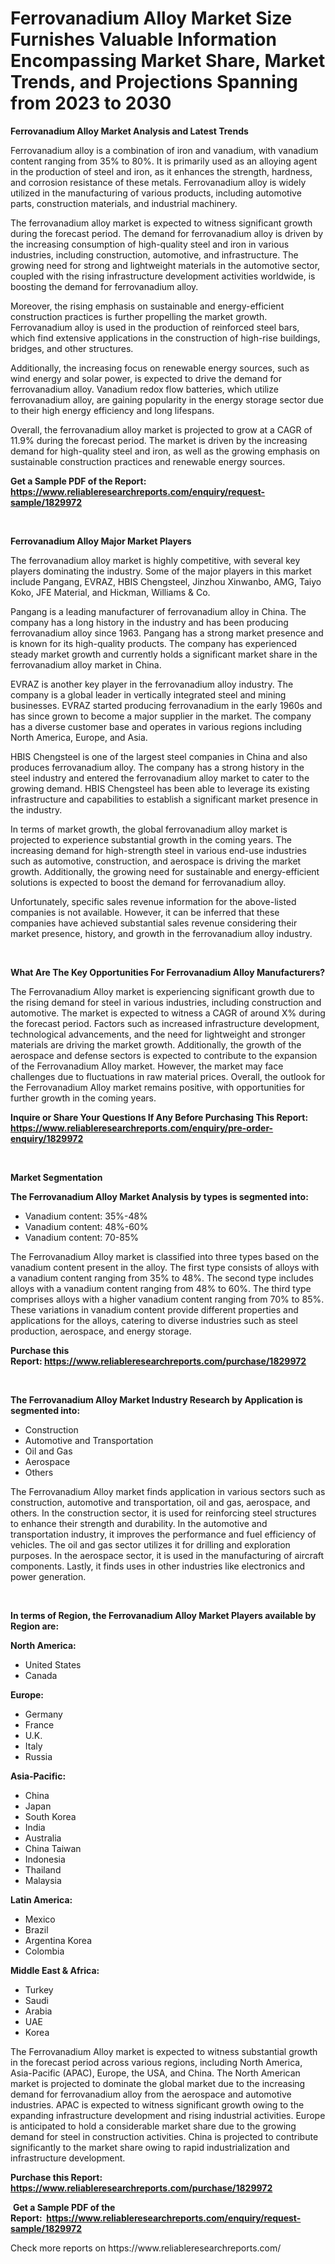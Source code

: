 <p><h1>Ferrovanadium Alloy Market Size Furnishes Valuable Information Encompassing Market Share, Market Trends, and Projections Spanning from 2023 to 2030</h1></p><p><strong>Ferrovanadium Alloy Market Analysis and Latest Trends</strong></p>
<p><p>Ferrovanadium alloy is a combination of iron and vanadium, with vanadium content ranging from 35% to 80%. It is primarily used as an alloying agent in the production of steel and iron, as it enhances the strength, hardness, and corrosion resistance of these metals. Ferrovanadium alloy is widely utilized in the manufacturing of various products, including automotive parts, construction materials, and industrial machinery.</p><p>The ferrovanadium alloy market is expected to witness significant growth during the forecast period. The demand for ferrovanadium alloy is driven by the increasing consumption of high-quality steel and iron in various industries, including construction, automotive, and infrastructure. The growing need for strong and lightweight materials in the automotive sector, coupled with the rising infrastructure development activities worldwide, is boosting the demand for ferrovanadium alloy.</p><p>Moreover, the rising emphasis on sustainable and energy-efficient construction practices is further propelling the market growth. Ferrovanadium alloy is used in the production of reinforced steel bars, which find extensive applications in the construction of high-rise buildings, bridges, and other structures.</p><p>Additionally, the increasing focus on renewable energy sources, such as wind energy and solar power, is expected to drive the demand for ferrovanadium alloy. Vanadium redox flow batteries, which utilize ferrovanadium alloy, are gaining popularity in the energy storage sector due to their high energy efficiency and long lifespans.</p><p>Overall, the ferrovanadium alloy market is projected to grow at a CAGR of 11.9% during the forecast period. The market is driven by the increasing demand for high-quality steel and iron, as well as the growing emphasis on sustainable construction practices and renewable energy sources.</p></p>
<p><strong>Get a Sample PDF of the Report:&nbsp; <a href="https://www.reliableresearchreports.com/enquiry/request-sample/1829972">https://www.reliableresearchreports.com/enquiry/request-sample/1829972</a></strong></p>
<p>&nbsp;</p>
<p><strong>Ferrovanadium Alloy Major Market Players</strong></p>
<p><p>The ferrovanadium alloy market is highly competitive, with several key players dominating the industry. Some of the major players in this market include Pangang, EVRAZ, HBIS Chengsteel, Jinzhou Xinwanbo, AMG, Taiyo Koko, JFE Material, and Hickman, Williams & Co.</p><p>Pangang is a leading manufacturer of ferrovanadium alloy in China. The company has a long history in the industry and has been producing ferrovanadium alloy since 1963. Pangang has a strong market presence and is known for its high-quality products. The company has experienced steady market growth and currently holds a significant market share in the ferrovanadium alloy market in China.</p><p>EVRAZ is another key player in the ferrovanadium alloy industry. The company is a global leader in vertically integrated steel and mining businesses. EVRAZ started producing ferrovanadium in the early 1960s and has since grown to become a major supplier in the market. The company has a diverse customer base and operates in various regions including North America, Europe, and Asia.</p><p>HBIS Chengsteel is one of the largest steel companies in China and also produces ferrovanadium alloy. The company has a strong history in the steel industry and entered the ferrovanadium alloy market to cater to the growing demand. HBIS Chengsteel has been able to leverage its existing infrastructure and capabilities to establish a significant market presence in the industry.</p><p>In terms of market growth, the global ferrovanadium alloy market is projected to experience substantial growth in the coming years. The increasing demand for high-strength steel in various end-use industries such as automotive, construction, and aerospace is driving the market growth. Additionally, the growing need for sustainable and energy-efficient solutions is expected to boost the demand for ferrovanadium alloy.</p><p>Unfortunately, specific sales revenue information for the above-listed companies is not available. However, it can be inferred that these companies have achieved substantial sales revenue considering their market presence, history, and growth in the ferrovanadium alloy industry.</p></p>
<p>&nbsp;</p>
<p><strong>What Are The Key Opportunities For Ferrovanadium Alloy Manufacturers?</strong></p>
<p><p>The Ferrovanadium Alloy market is experiencing significant growth due to the rising demand for steel in various industries, including construction and automotive. The market is expected to witness a CAGR of around X% during the forecast period. Factors such as increased infrastructure development, technological advancements, and the need for lightweight and stronger materials are driving the market growth. Additionally, the growth of the aerospace and defense sectors is expected to contribute to the expansion of the Ferrovanadium Alloy market. However, the market may face challenges due to fluctuations in raw material prices. Overall, the outlook for the Ferrovanadium Alloy market remains positive, with opportunities for further growth in the coming years.</p></p>
<p><strong>Inquire or Share Your Questions If Any Before Purchasing This Report: <a href="https://www.reliableresearchreports.com/enquiry/pre-order-enquiry/1829972">https://www.reliableresearchreports.com/enquiry/pre-order-enquiry/1829972</a></strong></p>
<p>&nbsp;</p>
<p><strong>Market Segmentation</strong></p>
<p><strong>The Ferrovanadium Alloy Market Analysis by types is segmented into:</strong></p>
<p><ul><li>Vanadium content: 35%-48%</li><li>Vanadium content: 48%-60%</li><li>Vanadium content: 70-85%</li></ul></p>
<p><p>The Ferrovanadium Alloy market is classified into three types based on the vanadium content present in the alloy. The first type consists of alloys with a vanadium content ranging from 35% to 48%. The second type includes alloys with a vanadium content ranging from 48% to 60%. The third type comprises alloys with a higher vanadium content ranging from 70% to 85%. These variations in vanadium content provide different properties and applications for the alloys, catering to diverse industries such as steel production, aerospace, and energy storage.</p></p>
<p><strong>Purchase this Report:&nbsp;<a href="https://www.reliableresearchreports.com/purchase/1829972">https://www.reliableresearchreports.com/purchase/1829972</a></strong></p>
<p>&nbsp;</p>
<p><strong>The Ferrovanadium Alloy Market Industry Research by Application is segmented into:</strong></p>
<p><ul><li>Construction</li><li>Automotive and Transportation</li><li>Oil and Gas</li><li>Aerospace</li><li>Others</li></ul></p>
<p><p>The Ferrovanadium Alloy market finds application in various sectors such as construction, automotive and transportation, oil and gas, aerospace, and others. In the construction sector, it is used for reinforcing steel structures to enhance their strength and durability. In the automotive and transportation industry, it improves the performance and fuel efficiency of vehicles. The oil and gas sector utilizes it for drilling and exploration purposes. In the aerospace sector, it is used in the manufacturing of aircraft components. Lastly, it finds uses in other industries like electronics and power generation.</p></p>
<p>&nbsp;</p>
<p><strong>In terms of Region, the Ferrovanadium Alloy Market Players available by Region are:</strong></p>
<p>
    <p> <strong> North America: </strong>
        <ul>
            <li>United States</li>
            <li>Canada</li>
        </ul>
        </p> 
    <p> <strong> Europe: </strong>
        <ul>
            <li>Germany</li>
            <li>France</li>
            <li>U.K.</li>
            <li>Italy</li>
            <li>Russia</li>
        </ul>
        </p> 
    <p> <strong> Asia-Pacific: </strong>
        <ul>
            <li>China</li>
            <li>Japan</li>
            <li>South Korea</li>
            <li>India</li>
            <li>Australia</li>
            <li>China Taiwan</li>
            <li>Indonesia</li>
            <li>Thailand</li>
            <li>Malaysia</li>
        </ul>
        </p> 
    <p> <strong> Latin America: </strong>
        <ul>
            <li>Mexico</li>
            <li>Brazil</li>
            <li>Argentina Korea</li>
            <li>Colombia</li>
        </ul>
        </p> 
    <p> <strong> Middle East & Africa: </strong>
        <ul>
            <li>Turkey</li>
            <li>Saudi</li>
            <li>Arabia</li>
            <li>UAE</li>
            <li>Korea</li>
        </ul>
    </p>
    </p>
<p><p>The Ferrovanadium Alloy market is expected to witness substantial growth in the forecast period across various regions, including North America, Asia-Pacific (APAC), Europe, the USA, and China. The North American market is projected to dominate the global market due to the increasing demand for ferrovanadium alloy from the aerospace and automotive industries. APAC is expected to witness significant growth owing to the expanding infrastructure development and rising industrial activities. Europe is anticipated to hold a considerable market share due to the growing demand for steel in construction activities. China is projected to contribute significantly to the market share owing to rapid industrialization and infrastructure development.</p></p>
<p><strong>Purchase this Report: <a href="https://www.reliableresearchreports.com/purchase/1829972">https://www.reliableresearchreports.com/purchase/1829972</a></strong></p>
<p>&nbsp;<strong>Get a Sample PDF of the Report:&nbsp;&nbsp;<a href="https://www.reliableresearchreports.com/enquiry/request-sample/1829972">https://www.reliableresearchreports.com/enquiry/request-sample/1829972</a></strong></p>
<p><strong></strong></p>
<p>Check more reports on https://www.reliableresearchreports.com/</p>